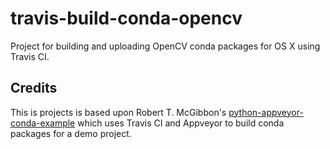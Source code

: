 travis-build-conda-opencv
=========================

Project for building and uploading OpenCV conda packages for OS X using
Travis CI.

Credits
-------
This is projects is based upon Robert T. McGibbon's 
[python-appveyor-conda-example](https://github.com/rmcgibbo/python-appveyor-conda-example)
which uses Travis CI and Appveyor to build conda packages for a demo project.
